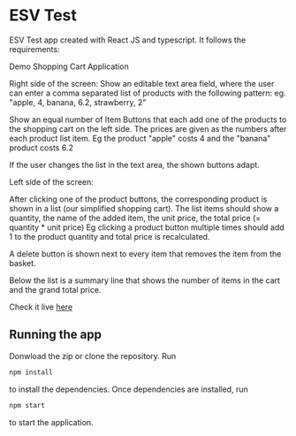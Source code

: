 # ESV Test

ESV Test app created with React JS and typescript. It follows the requirements:

Demo Shopping Cart Application

Right side of the screen:
Show an editable text area field, where the user can enter a comma separated list of products with the following pattern:
eg. "apple, 4, banana, 6.2, strawberry, 2"

Show an equal number of Item Buttons that each add one of the products to the shopping cart on the left side.
The prices are given as the numbers after each product list item.
Eg the product "apple" costs 4 and the "banana" product costs 6.2

If the user changes the list in the text area, the shown buttons adapt.

Left side of the screen:

After clicking one of the product buttons, the corresponding product is shown in a list (our simplified shopping cart).
The list items should show a quantity, the name of the added item, the unit price, the total price (= quantity \* unit price)
Eg clicking a product button multiple times should add 1 to the product quantity and total price is recalculated.

A delete button is shown next to every item that removes the item from the basket.

Below the list is a summary line that shows the number of items in the cart and the grand total price.

Check it live [here](https://netflix-clone-peach-tau.vercel.app/)

## Running the app

Donwload the zip or clone the repository. Run

```bash
npm install
```

to install the dependencies. Once dependencies are installed, run

```bash
npm start
```

to start the application.
